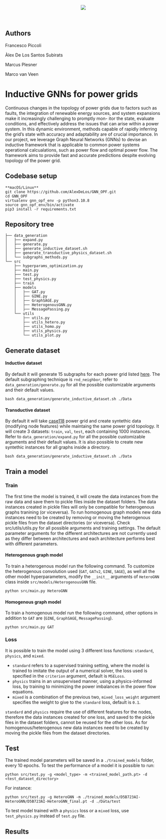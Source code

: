 <p align="center">
  <img src="https://d2k0ddhflgrk1i.cloudfront.net/Websections/Huisstijl/Bouwstenen/Logo/02-Visual-Bouwstenen-Logo-Varianten-v1.png"/><br>
  <br><br>
</p>

## Authors

Francesco Piccoli

Àlex De Los Santos Subirats

Marcus Plesner

Marco van Veen

# Inductive GNNs for power grids
Continuous changes in the topology of power grids due to factors such as faults, the integration of renewable energy sources, and system expansions make it increasingly challenging to promptly mon- itor the state, evaluate conditions, and effectively address the issues that can arise within a power system. In this dynamic environment, methods capable of rapidly inferring the grid’s state with accuracy and adaptability are of crucial importance. In our project, we leverage Graph Neural Networks (GNNs) to devise an inductive framework that is applicable to common power systems operational calcualations, such as power flow and optimal power flow. The framework aims to provide fast and accurate predictions despite evolving topology of the power grid.


## Codebase setup
```
**macOS/Linux**
git clone https://github.com/AlexDeLos/GNN_OPF.git
cd GNN_OPF
virtualenv gnn_opf_env -p python3.10.8 
source gnn_opf_env/bin/activate
pip3 install -r requirements.txt
```

## Repository tree
```
├── data_generation
│   ├── expand.py
│   ├── generate.py
│   ├── generate_inductive_dataset.sh
│   ├── generate_transductive_physics_dataset.sh
│   └── subgraphs_methods.py
└── src
    ├── hyperparams_optimization.py
    ├── main.py
    ├── test.py
    ├── test_physics.py
    ├── train
    ├── models
    │   ├── GAT.py
    │   ├── GINE.py
    │   ├── GraphSAGE.py
    │   ├── HeterogenousGNN.py
    │   ├── MessagePassing.py
    └── utils
        ├── utils.py
        ├── utils_hetero.py
        ├── utils_homo.py
        ├── utils_physics.py
        └── utils_plot.py
```

## Generate dataset

#### Inductive dataset
By default it will generate 15 subgraphs for each power grid listed [here](https://pandapower.readthedocs.io/en/v2.4.0/networks/power_system_test_cases.html). 
The default subgraphing technique is `rnd_neighbor`, refer to `data_generation/generate.py` for all the possible customizable arguments and their default values.
```
bash data_generation/generate_inductive_dataset.sh ./Data
```


#### Transductive dataset

By default it will take [case118](https://pandapower.readthedocs.io/en/v2.4.0/networks/power_system_test_cases.html#case-118) power grid and create syntethic data (modifying node features) while maintaing the same power grid topology. It will create 3 datasets: `train`, `val`, `test`, each containing 1000 instances. Refer to `data_generation/expand.py` for all the possible customizable arguments and their default values. It is also possible to create new syntethic instances for all graphs inside a directory.  
```
bash data_generation/generate_inductive_dataset.sh ./Data
```

## Train a model

### Train
The first time the model is trained, it will create the data instances from the raw data and save them to pickle files inside the dataset folders. The data instances created in pickle files will only be compatible for heterogenous graphs tranining (or viceversa). To run homogenous graph models new data instances need to be created by removing or moving the heterogenous pickle files from the dataset directories (or viceversa).
Check src/utils/utils.py for all possible arguments and training settings. The default parameter arguments for the different architectures are not currently used as they differ between architectures and each architecture performs best with different parameters.

#### Heterogenous graph model
To train a heterogenous model run the following command. To customize the heterogenous convolution used (`GAT`, `GATv2`, `GINE`, `SAGE`), as well all the other model hyperparameters, modify the `__init__` arguments of `HeteroGNN` class inside `src/models/HeterogenousGNN` file. 
```
python src/main.py HeteroGNN
```

#### Homogenous graph model
To train a homogenous model run the following command, other options in addition to `GAT` are (`GINE`, `GraphSAGE`, `MessagePassing`).
```
python src/main.py GAT
```

### Loss
It is possible to train the model using 3 different loss functions: `standard`, `physics`, and `mixed`.
* `standard` refers to a supervised training setting, where the model is trained to imitate the output of a numerical solver, the loss used is specified in the `criterion` argument, default is `MSELoss`.
* `physics` trains in an unsupervised manner, using a physics-informed loss,  by training to minimizing the power imbalances in the power flow equations.
* `mixed` is a combination of the previous two, `mixed_loss_weight` argument specifies the weight to give to the `standard` loss, default is `0.1`.

`standard` and `physics` require the use of different features for the nodes, therefore the data instances created for one loss, and saved to the pickle files in the dataset folders, cannot be reused for the other loss. As for homogenous/heterogenous new data instances need to be created by moving the pickle files from the dataset directories.



## Test
The trained model parameters will be saved in a `./trained_models` folder, every 10 epochs.
To test the performance of a model it is possible to run:
```
python src/test.py -g <model_type> -m <trained_model_path.pt> -d <test_dataset_directory>
```
For instance:
```
python src/test.py -g HeteroGNN -m ./trained_models/D5B723AI-HeteroGNN/D5B723AI-HeteroGNN_final.pt -d ./Data/test
```
To test model trained with a `physics` loss or a `mixed` loss, use `test_physics.py` instead of `test.py` file.



## Results

